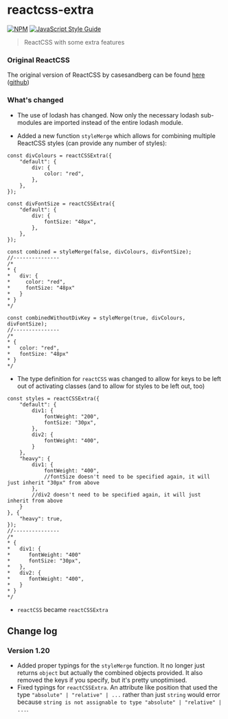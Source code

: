 # reactcss-extra

[![NPM](https://img.shields.io/npm/v/reactcss-extra.svg)](https://www.npmjs.com/package/@dexterhill0/react-pickers) [![JavaScript Style Guide](https://img.shields.io/badge/code_style-standard-brightgreen.svg)](https://standardjs.com)



> ReactCSS with some extra features



### Original ReactCSS

The original version of ReactCSS by casesandberg can be found [here](https://www.npmjs.com/package/reactcss) ([github](https://github.com/casesandberg/reactcss))



### What's changed

* The use of lodash has changed. Now only the necessary lodash sub-modules are imported instead of the entire lodash module.

* Added a new function `styleMerge` which allows for combining multiple ReactCSS styles (can provide any number of styles):

```tsx
const divColours = reactCSSExtra({
    "default": {
        div: {
            color: "red",
        },
    },
});

const divFontSize = reactCSSExtra({
    "default": {
        div: {
            fontSize: "48px",
        },
    },
});

const combined = styleMerge(false, divColours, divFontSize);
//---------------
/*
* {
*   div: {
*     color: "red",
*     fontSize: "48px"
*   }
* }
*/

const combinedWithoutDivKey = styleMerge(true, divColours, divFontSize);
//---------------
/*
* {
*   color: "red",
*   fontSize: "48px"
* }
*/
```

* The type definition for `reactCSS` was changed to allow for keys to be left out of activating classes (and to allow for styles to be left out, too)

```tsx
const styles = reactCSSExtra({
    "default": {
        div1: {
            fontWeight: "200",
            fontSize: "30px",
        },
        div2: {
            fontWeight: "400",
        }
    },
    "heavy": {
        div1: {
            fontWeight: "400",
            //fontSize doesn't need to be specified again, it will just inherit "30px" from above
        },
        //div2 doesn't need to be specified again, it will just inherit from above
    }
}, {
    "heavy": true,
});
//---------------
/*
* {
*   div1: {
*      fontWeight: "400"
*      fontSize: "30px",
*   },
*   div2: {
*      fontWeight: "400",
*   }
* }
*/
```

* `reactCSS` became `reactCSSExtra`



## Change log

### Version 1.20

* Added proper typings for the `styleMerge` function. It no longer just returns `object` but actually the combined objects provided. It also removed the keys if you specify, but it's pretty unoptimised.
* Fixed typings for `reactCSSExtra`. An attribute like position that used the type `"absolute" | "relative" | ...` rather than just `string` would error because `string is not assignable to type "absolute" | "relative" | ...`.

 



